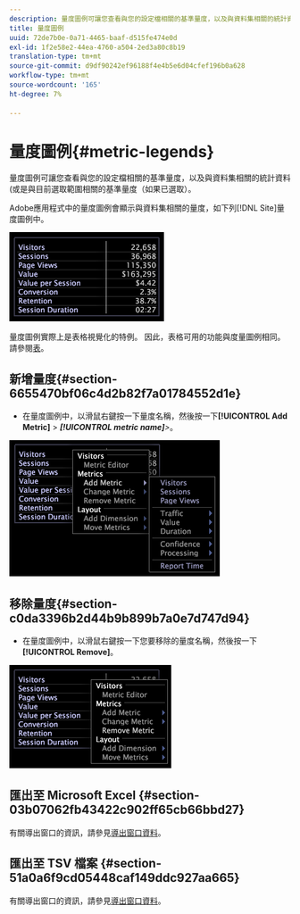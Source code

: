```yaml
---
description: 量度圖例可讓您查看與您的設定檔相關的基準量度，以及與資料集相關的統計資料(或是與目前選取範圍相關的基準量度（如果已選取）。
title: 量度圖例
uuid: 72de7b0e-0a71-4465-baaf-d515fe474e0d
exl-id: 1f2e58e2-44ea-4760-a504-2ed3a80c8b19
translation-type: tm+mt
source-git-commit: d9df90242ef96188f4e4b5e6d04cfef196b0a628
workflow-type: tm+mt
source-wordcount: '165'
ht-degree: 7%

---
```


# 量度圖例{#metric-legends}

量度圖例可讓您查看與您的設定檔相關的基準量度，以及與資料集相關的統計資料(或是與目前選取範圍相關的基準量度（如果已選取）。

Adobe應用程式中的量度圖例會顯示與資料集相關的量度，如下列[!DNL Site]量度圖例中。

![](assets/lgd_MetricLegend.png)

量度圖例實際上是表格視覺化的特例。 因此，表格可用的功能與度量圖例相同。 請參閱[表](../../../../home/c-get-started/c-analysis-vis/c-tables/c-tables.md#concept-c632cb8ad9724f90ac5c294d52ae667f)。

## 新增量度{#section-6655470bf06c4d2b82f7a01784552d1e}

* 在量度圖例中，以滑鼠右鍵按一下量度名稱，然後按一下&#x200B;**[!UICONTROL Add Metric]** > ***[!UICONTROL metric name]**>*。

![](assets/lgd_MetricLegend_addMetric.png)

## 移除量度{#section-c0da3396b2d44b9b899b7a0e7d747d94}

* 在量度圖例中，以滑鼠右鍵按一下您要移除的量度名稱，然後按一下&#x200B;**[!UICONTROL Remove]**。

![](assets/lgd_MetricLegend_removeMetric.png)

## 匯出至 Microsoft Excel {#section-03b07062fb43422c902ff65cb66bbd27}

有關導出窗口的資訊，請參見[導出窗口資料](../../../../home/c-get-started/c-wk-win-wksp/c-exp-win-data.md#concept-8df61d64ed434cc5a499023c44197349)。

## 匯出至 TSV 檔案 {#section-51a0a6f9cd05448caf149ddc927aa665}

有關導出窗口的資訊，請參見[導出窗口資料](../../../../home/c-get-started/c-wk-win-wksp/c-exp-win-data.md#concept-8df61d64ed434cc5a499023c44197349)。
